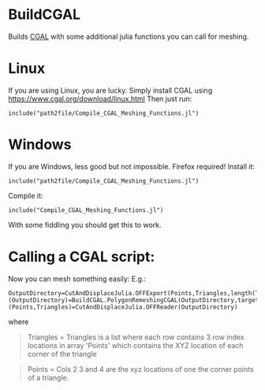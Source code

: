 # BuildCGAL
Builds [CGAL](https://www.cgal.org/) with some additional julia functions you can call for meshing.

# Linux
If you are using Linux, you are lucky. Simply install CGAL using https://www.cgal.org/download/linux.html
Then just run:
```
include("path2file/Compile_CGAL_Meshing_Functions.jl")
```

# Windows
If you are Windows, less good but not impossible.
Firefox required!
Install it:
```
include("path2file/Compile_CGAL_Meshing_Functions.jl")
```
Compile it:
```
include("Compile_CGAL_Meshing_Functions.jl")
```
With some fiddling you should get this to work. 

# Calling a CGAL script:
Now you can mesh something easily: E.g.: 

```
OutputDirectory=CutAndDisplaceJulia.OFFExport(Points,Triangles,length(Triangles[:,1]),length(Points[:,1]),"BeforePolygonRemshing")
(OutputDirectory)=BuildCGAL.PolygonRemeshingCGAL(OutputDirectory,target_edge_length)
(Points,Triangles)=CutAndDisplaceJulia.OFFReader(OutputDirectory)
```

where
> Triangles = Triangles is a list where each row contains 3 row index locations in array 'Points' which contains the XYZ location of each corner of the triangle

> Points = Cols 2 3 and 4 are the xyz locations of one the corner points of a triangle.
